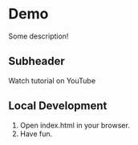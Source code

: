 # Demo

Some description!

## Subheader

Watch tutorial on YouTube

## Local Development

1. Open index.html in your browser.
2. Have fun.
